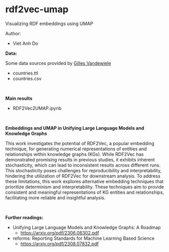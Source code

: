 # rdf2vec-umap
Visualizing RDF embeddings using UMAP

Author:
* Viet Anh Do


**Data:**

Some data sources provided by [Gilles Vandewiele](http://www.gillesvandewiele.com/)
* countries.ttl
* countries.csv
<br/>

**Main results**

* RDF2Vec2UMAP.ipynb

<br/>

**Embeddings and UMAP in Unifying Large Language Models and Knowledge Graphs**

This work investigates the potential of RDF2Vec, a popular embedding technique, for generating numerical representations of entities and relationships within knowledge graphs (KGs). While RDF2Vec has demonstrated promising results in previous studies, it exhibits inherent stochasticity, which can lead to inconsistent results across different runs. This stochasticity poses challenges for reproducibility and interpretability, hindering the utilization of RDF2Vec for downstream analysis. To address these limitations, this work explores alternative embedding techniques that prioritize determinism and interpretability. These techniques aim to provide consistent and meaningful representations of KG entities and relationships, facilitating more reliable and insightful analysis.

<br/>

**Further readings:**
* Unifying Large Language Models and Knowledge Graphs: A Roadmap
  * https://arxiv.org/pdf/2306.08302.pdf
* reforms: Reporting Standards for Machine Learning Based Science
  * https://arxiv.org/pdf/2308.07832.pdf 
